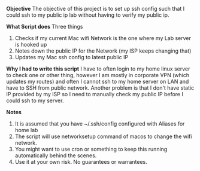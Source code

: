 **Objective**
The objective of this project is to set up ssh config such that I could ssh to my public ip lab without having to verify my public ip.

**What Script does**
Three things
1. Checks if my current Mac wifi Network is the one where my Lab server is hooked up
2. Notes down the public IP for the Network (my ISP keeps changing that)
3. Updates my Mac ssh config to latest public IP

**Why I had to write this script**
I have to often login to my home linux server to check one or other thing, however I am mostly in corporate VPN (which updates my routes) and often I cannot ssh to my home server on LAN and have to SSH from public network. Another problem is that I don't have static IP provided by my ISP so I need to manually check my public IP before I could ssh to my server. 

**Notes**
1. It is assumed that you have ~/.ssh/config configured with Aliases for home lab
2. The script will use networksetup command of macos to change the wifi network.
3. You might want to use cron or something to keep this running automatically behind the scenes.
4. Use it at your own risk. No guarantees or warrantees.  

